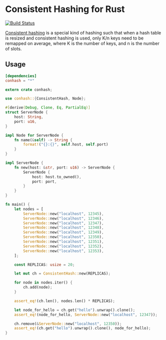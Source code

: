 # Consistent Hashing for Rust

[![Build Status](https://travis-ci.org/zonyitoo/conhash-rs.svg)](https://travis-ci.org/zonyitoo/conhash-rs)

[Consistent hashing](http://en.wikipedia.org/wiki/Consistent_hashing) is a special kind of hashing such that
when a hash table is resized and consistent hashing is used, only K/n keys need to be remapped on average,
where K is the number of keys, and n is the number of slots.

## Usage

```toml
[dependencies]
conhash = "*"
```

```rust
extern crate conhash;

use conhash::{ConsistentHash, Node};

#[derive(Debug, Clone, Eq, PartialEq)]
struct ServerNode {
    host: String,
    port: u16,
}

impl Node for ServerNode {
    fn name(&self) -> String {
        format!("{}:{}", self.host, self.port)
    }
}

impl ServerNode {
    fn new(host: &str, port: u16) -> ServerNode {
        ServerNode {
            host: host.to_owned(),
            port: port,
        }
    }
}

fn main() {
    let nodes = [
        ServerNode::new("localhost", 12345),
        ServerNode::new("localhost", 12346),
        ServerNode::new("localhost", 12347),
        ServerNode::new("localhost", 12348),
        ServerNode::new("localhost", 12349),
        ServerNode::new("localhost", 12350),
        ServerNode::new("localhost", 12351),
        ServerNode::new("localhost", 12352),
        ServerNode::new("localhost", 12353),
    ];

    const REPLICAS: usize = 20;

    let mut ch = ConsistentHash::new(REPLICAS);

    for node in nodes.iter() {
        ch.add(node);
    }

    assert_eq!(ch.len(), nodes.len() * REPLICAS);

    let node_for_hello = ch.get("hello").unwrap().clone();
    assert_eq!(node_for_hello, ServerNode::new("localhost", 12347));

    ch.remove(&ServerNode::new("localhost", 12350));
    assert_eq!(ch.get("hello").unwrap().clone(), node_for_hello);
}
```
